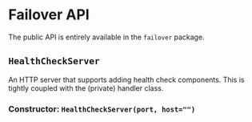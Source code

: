 # Failover API #

The public API is entirely available in the `failover` package.

## `HealthCheckServer` ##

An HTTP server that supports adding health check components.  This is tightly
coupled with the (private) handler class.

### Constructor: `HealthCheckServer(port, host="")` ###
